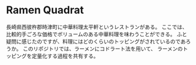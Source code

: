 # Ramen Quadrat

長崎県西彼杵郡時津町に中華料理太平軒というレストランがある。
ここでは、比較的手ごろな価格でボリュームのある中華料理を味わうことができる。
ふと疑問に感じたのですが、料理にはどのくらいのトッピングがされているのであろうか。
このリポジトリでは、ラーメンにコドラート法を用いて、
ラーメンのトッピングを定量化する過程を共有する。

